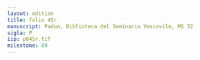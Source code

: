 ```yaml
---
layout: edition
title: folio 45r
manuscript: Padua, Biblioteca del Seminario Vescovile, MS 32
sigla: P
iip: p045r.tif
milestone: 89
---
```

